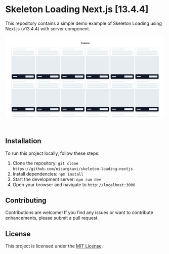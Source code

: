 # Skeleton Loading Next.js [13.4.4]

This repository contains a simple demo example of Skeleton Loading using Next.js (v13.4.4) with server component.

[![LoadingPhoto](/public/skeleton-loading.png)](https://nk-skeleton-loading.vercel.app)

&nbsp;

## Installation

To run this project locally, follow these steps:

1. Clone the repository: `git clone https://github.com/nisargkavi/skeleton-loading-nextjs`
2. Install dependencies: `npm install`
3. Start the development server: `npm run dev`
4. Open your browser and navigate to `http://localhost:3000`

## Contributing

Contributions are welcome! If you find any issues or want to contribute enhancements, please submit a pull request.

## License

This project is licensed under the [MIT License](LICENSE).
